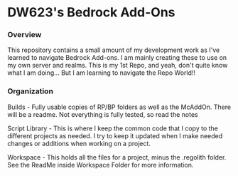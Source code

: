 # DW623's Bedrock Add-Ons

### Overview
This repository contains a small amount of my development work as I've learned to navigate Bedrock Add-ons.  I am mainly creating these to use on my own server and realms.  This is my 1st Repo, and yeah, don't quite know what I am doing... But I am learning to navigate the Repo World!!

### Organization
Builds - Fully usable copies of RP/BP folders as well as the McAddOn.  There will be a readme.  Not everything is fully tested, so read the notes

Script Library - This is where I keep the common code that I copy to the different projects as needed.  I try to keep it updated when I make needed changes or additions when working on a project.

Workspace - This holds all the files for a project, minus the .regolith folder.  See the ReadMe inside Workspace Folder for more information.